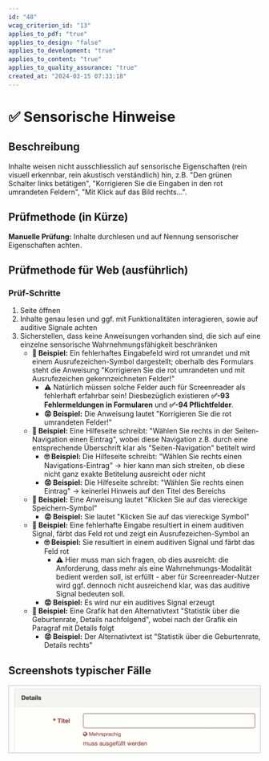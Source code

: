 ```yaml
---
id: "48"
wcag_criterion_id: "13"
applies_to_pdf: "true"
applies_to_design: "false"
applies_to_development: "true"
applies_to_content: "true"
applies_to_quality_assurance: "true"
created_at: "2024-03-15 07:33:18"
---
```


# ✅ Sensorische Hinweise

## Beschreibung

Inhalte weisen nicht ausschliesslich auf sensorische Eigenschaften (rein visuell erkennbar, rein akustisch verständlich) hin, z.B. "Den grünen Schalter links betätigen", "Korrigieren Sie die Eingaben in den rot umrandeten Feldern", "Mit Klick auf das Bild rechts…".

## Prüfmethode (in Kürze)

**Manuelle Prüfung:** Inhalte durchlesen und auf Nennung sensorischer Eigenschaften achten.

## Prüfmethode für Web (ausführlich)

### Prüf-Schritte

1. Seite öffnen
1. Inhalte genau lesen und ggf. mit Funktionalitäten interagieren, sowie auf auditive Signale achten
1. Sicherstellen, dass keine Anweisungen vorhanden sind, die sich auf eine einzelne sensorische Wahrnehmungsfähigkeit beschränken
    - **🙂 Beispiel:** Ein fehlerhaftes Eingabefeld wird rot umrandet und mit einem Ausrufezeichen-Symbol dargestellt; oberhalb des Formulars steht die Anweisung "Korrigieren Sie die rot umrandeten und mit Ausrufezeichen gekennzeichneten Felder!"
        - ⚠️ Natürlich müssen solche Felder auch für Screenreader als fehlerhaft erfahrbar sein! Diesbezüglich existieren **✅-93 Fehlermeldungen in Formularen** und **✅-94 Pflichtfelder**.
        - **😡 Beispiel:** Die Anweisung lautet "Korrigieren Sie die rot umrandeten Felder!"
    - **🙂 Beispiel:** Eine Hilfeseite schreibt: "Wählen Sie rechts in der Seiten-Navigation einen Eintrag", wobei diese Navigation z.B. durch eine entsprechende Überschrift klar als "Seiten-Navigation" betitelt wird
        - **🙄 Beispiel:** Die Hilfeseite schreibt: "Wählen Sie rechts einen Navigations-Eintrag" → hier kann man sich streiten, ob diese nicht ganz exakte Betitelung ausreicht oder nicht
        - **😡 Beispiel:** Die Hilfeseite schreibt: "Wählen Sie rechts einen Eintrag" → keinerlei Hinweis auf den Titel des Bereichs
    - **🙂 Beispiel:** Eine Anweisung lautet "Klicken Sie auf das viereckige Speichern-Symbol"
        - **😡 Beispiel:** Sie lautet "Klicken Sie auf das viereckige Symbol"
    - **🙂 Beispiel:** Eine fehlerhafte Eingabe resultiert in einem auditiven Signal, färbt das Feld rot und zeigt ein Ausrufezeichen-Symbol an
        - **🙄 Beispiel:** Sie resultiert in einem auditiven Signal und färbt das Feld rot
            - ⚠️ Hier muss man sich fragen, ob dies ausreicht: die Anforderung, dass mehr als eine Wahrnehmungs-Modalität bedient werden soll, ist erfüllt - aber für Screenreader-Nutzer wird ggf. dennoch nicht ausreichend klar, was das auditive Signal bedeuten soll.
        - **😡 Beispiel:** Es wird nur ein auditives Signal erzeugt
    - **🙂 Beispiel:** Eine Grafik hat den Alternativtext "Statistik über die Geburtenrate, Details nachfolgend", wobei nach der Grafik ein Paragraf mit Details folgt
        - **😡 Beispiel:** Der Alternativtext ist "Statistik über die Geburtenrate, Details rechts"

## Screenshots typischer Fälle

![Fehlerhaftes Feld rot umrandet und mit zusätzlichem Text](images/fehlerhaftes-feld-rot-umrandet-und-mit-zustzlichem-text.png)